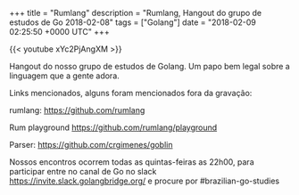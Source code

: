 +++
title = "Rumlang"
description = "Rumlang, Hangout do grupo de estudos de Go 2018-02-08"
tags = ["Golang"]
date = "2018-02-09 02:25:50 +0000 UTC"
+++

{{< youtube xYc2PjAngXM >}}

Hangout do nosso grupo de estudos de Golang.
Um papo bem legal sobre a linguagem que a gente adora.

Links mencionados, alguns foram mencionados fora da gravação:

rumlang:
https://github.com/rumlang

Rum playground
https://github.com/rumlang/playground

Parser:
https://github.com/crgimenes/goblin

Nossos encontros ocorrem todas as quintas-feiras as 22h00, para participar entre no canal de Go no slack https://invite.slack.golangbridge.org/ e procure por #brazilian-go-studies